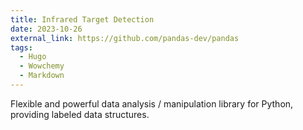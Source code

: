 ```yaml
---
title: Infrared Target Detection
date: 2023-10-26
external_link: https://github.com/pandas-dev/pandas
tags:
  - Hugo
  - Wowchemy
  - Markdown
---
```


Flexible and powerful data analysis / manipulation library for Python, providing labeled data structures.

<!--more-->
